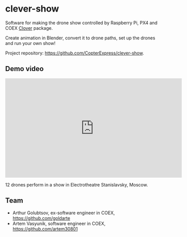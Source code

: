 # clever-show

Software for making the drone show controlled by Raspberry Pi, PX4 and COEX [Clover](https://github.com/CopterExpress/clover) package.

Create animation in Blender, convert it to drone paths, set up the drones and run your own show!

Project repository: https://github.com/CopterExpress/clever-show.

## Demo video

<iframe width="560" height="315" src="https://www.youtube.com/embed/HdHbZFz7nR0" frameborder="0" allow="accelerometer; autoplay; encrypted-media; gyroscope; picture-in-picture" allowfullscreen></iframe>

12 drones perform in a show in Electrotheatre Stanislavsky, Moscow.

## Team

* Arthur Golubtsov, ex-software engineer in COEX, https://github.com/goldarte
* Artem Vasyunik, software engineer in COEX, https://github.com/artem30801
